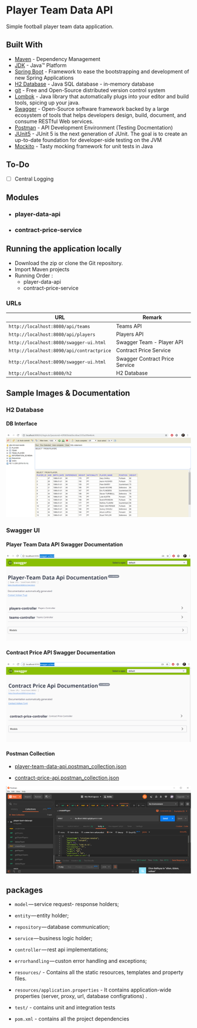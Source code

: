 # Player Team Data API

Simple football player team data application.


## Built With

* [Maven](https://maven.apache.org/) - Dependency Management
* [JDK](http://www.oracle.com/technetwork/java/javase/downloads/jdk8-downloads-2133151.html) - Java™ Platform
* [Spring Boot](https://spring.io/projects/spring-boot) - Framework to ease the bootstrapping and development of new Spring Applications
* [H2 Database](https://www.h2database.com/) - Java SQL database -  in-memory database
* [git](https://git-scm.com/) - Free and Open-Source distributed version control system
* [Lombok](https://projectlombok.org/) - Java library that automatically plugs into your editor and build tools, spicing up your java.
* [Swagger](https://swagger.io/) - Open-Source software framework backed by a large ecosystem of tools that helps developers design, build, document, and consume RESTful Web services.
* [Postman](https://www.getpostman.com/) - API Development Environment (Testing Docmentation)
* [JUnit5](https://junit.org/junit5/) - JUnit 5 is the next generation of JUnit. The goal is to create an up-to-date foundation for developer-side testing on the JVM
* [Mockito](https://site.mockito.org/) - Tasty mocking framework for unit tests in Java

## To-Do

- [ ] Central Logging



## Modules

- ### player-data-api
- ### contract-price-service




## Running the application locally


- Download the zip or clone the Git repository.
- Import Maven projects
- Running Order : 
	- player-data-api
	- contract-price-service

### URLs

|  URL | Remark |
|----------|--------------|
|`http://localhost:8080/api/teams`                      | Teams API |
|`http://localhost:8080/api/players`                    | Players API |
|`http://localhost:8080/swagger-ui.html`                | Swagger Team - Player API |
|`http://localhost:8090/api/contractprice`              | Contract Price Service |
|`http://localhost:8090/swagger-ui.html`                | Swagger Contract Price Service |
|`http://localhost:8080/h2`                    			| H2 Database |


## Sample Images & Documentation


### H2 Database


#### DB Interface

[![INSERT YOUR GRAPHIC HERE](https://github.com/Tuyji/player-team-data-api/blob/master/images/H2.PNG)]()


### Swagger UI


#### Player Team Data API Swagger Documentation

[![INSERT YOUR GRAPHIC HERE](https://github.com/Tuyji/player-team-data-api/blob/master/images/PlayerDataSwagger.PNG)]()


#### Contract Price API Swagger Documentation

[![INSERT YOUR GRAPHIC HERE](https://github.com/Tuyji/player-team-data-api/blob/master/images/ContractPriceSwagger.PNG)]()


#### Postman Collection


* [player-team-data-api.postman_collection.json](https://github.com/Tuyji/player-team-data-api/blob/master/player-team-data-api.postman_collection.json)

* [contract-price-api.postman_collection.json](https://github.com/Tuyji/player-team-data-api/blob/master/contract-price-api.postman_collection.json)


[![INSERT YOUR GRAPHIC HERE](https://github.com/Tuyji/player-team-data-api/blob/master/images/PlayerTeamDataAPI.PNG)]()



## packages

- `model` — service request- response holders;
- `entity` — entity holder;
- `repository` — database communication;
- `service` — business logic holder;
- `controller` — rest api implementations;
- `errorhandling` — custon error handling and exceptions;

- `resources/` - Contains all the static resources, templates and property files.
- `resources/application.properties` - It contains application-wide properties (server, proxy, url, database configrations) .

- `test/` - contains unit and integration tests

- `pom.xml` - contains all the project dependencies
 
